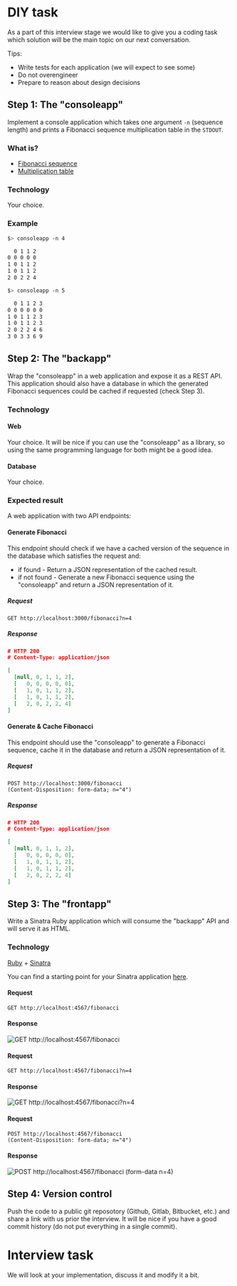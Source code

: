 # DIY task
As a part of this interview stage we would like to give you a coding task which solution will be the main topic on our next conversation.

Tips:
* Write tests for each application (we will expect to see some)
* Do not overengineer
* Prepare to reason about design decisions

## Step 1: The "consoleapp"
Implement a console application which takes one argument `-n` (sequence length) and prints a Fibonacci sequence multiplication table in the `STDOUT`.

### What is?
* [Fibonacci sequence](https://www.mathsisfun.com/numbers/fibonacci-sequence.html)
* [Multiplication table](https://www.mathsisfun.com/tables.html)

### Technology
Your choice.

### Example
```bash
$> consoleapp -n 4

  0 1 1 2
0 0 0 0 0
1 0 1 1 2
1 0 1 1 2
2 0 2 2 4

$> consoleapp -n 5

  0 1 1 2 3
0 0 0 0 0 0
1 0 1 1 2 3
1 0 1 1 2 3
2 0 2 2 4 6
3 0 3 3 6 9
```

## Step 2: The "backapp"
Wrap the "consoleapp" in a web application and expose it as a REST API. This application should also have a database in which the generated Fibonacci sequences could be cached if requested (check Step 3).

### Technology
#### Web
Your choice. It will be nice if you can use the "consoleapp" as a library, so using the same programming language for both might be a good idea.

#### Database
Your choice.

### Expected result
A web application with two API endpoints:

#### Generate Fibonacci
This endpoint should check if we have a cached version of the sequence in the database which satisfies the request and:
* if found - Return a JSON representation of the cached result.
* if not found - Generate a new Fibonacci sequence using the "consoleapp" and return a JSON representation of it.

##### Request
```
GET http://localhost:3000/fibonacci?n=4
```

##### Response
```json
# HTTP 200
# Content-Type: application/json

[
  [null, 0, 1, 1, 2],
  [   0, 0, 0, 0, 0],
  [   1, 0, 1, 1, 2],
  [   1, 0, 1, 1, 2],
  [   2, 0, 2, 2, 4]
]
```

#### Generate & Cache Fibonacci
This endpoint should use the "consoleapp" to generate a Fibonacci sequence, cache it in the database and return a JSON representation of it.

##### Request
```
POST http://localhost:3000/fibonacci
(Content-Disposition: form-data; n="4")
```

##### Response
```json
# HTTP 200
# Content-Type: application/json

[
  [null, 0, 1, 1, 2],
  [   0, 0, 0, 0, 0],
  [   1, 0, 1, 1, 2],
  [   1, 0, 1, 1, 2],
  [   2, 0, 2, 2, 4]
]
```

## Step 3: The "frontapp"
Write a Sinatra Ruby application which will consume the "backapp" API and will serve it as HTML.

### Technology
[Ruby](https://www.ruby-lang.org/) + [Sinatra](http://sinatrarb.com/)

You can find a starting point for your Sinatra application [here](https://github.com/dobrinov/interviewing/tree/master/questions/webapp/frontapp).

#### Request
```
GET http://localhost:4567/fibonacci
```

#### Response
![GET http://localhost:4567/fibonacci](initial.png)

#### Request
```
GET http://localhost:4567/fibonacci?n=4
```

#### Response
![GET http://localhost:4567/fibonacci?n=4](generated.png)

#### Request
```
POST http://localhost:4567/fibonacci
(Content-Disposition: form-data; n="4")
```

#### Response
![POST http://localhost:4567/fibonacci (form-data n=4)](saved.png)

## Step 4: Version control
Push the code to a public git reposotory (Github, Gitlab, Bitbucket, etc.) and share a link with us prior the interview. It will be nice if you have a good commit history (do not put everything in a single commit).

# Interview task
We will look at your implementation, discuss it and modify it a bit.
